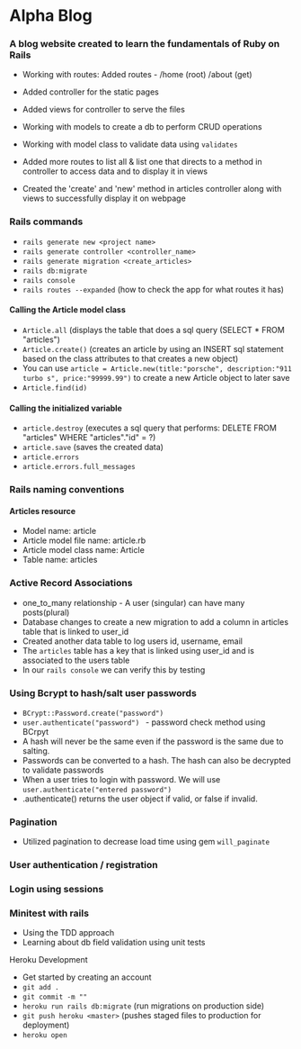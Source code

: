 # Alpha Blog
### A blog website created to learn the fundamentals of Ruby on Rails

* Working with routes: Added routes - /home (root) /about (get)

* Added controller for the static pages

* Added views for controller to serve the files

* Working with models to create a db to perform CRUD operations

* Working with model class to validate data using `validates`

* Added more routes to list all & list one that directs to a method in controller to access data and to display it in views

* Created the 'create' and 'new' method in articles controller along with views to successfully display it on webpage


### Rails commands
* `rails generate new <project name>`
* `rails generate controller <controller_name>`
* `rails generate migration <create_articles>`
* `rails db:migrate`
* `rails console`
* `rails routes --expanded` (how to check the app for what routes it has)
#### Calling the Article model class
* `Article.all` (displays the table that does a sql query (SELECT * FROM "articles")
* `Article.create()` (creates an article by using an INSERT sql statement based on the class attributes to that creates a new object)
* You can use `article = Article.new(title:"porsche", description:"911 turbo s", price:"99999.99")` to create a new Article object to later save
* `Article.find(id)`
#### Calling the initialized variable
* `article.destroy` (executes a sql query that performs: DELETE FROM "articles" WHERE "articles"."id" = ?)
* `article.save` (saves the created data)
* `article.errors`
* `article.errors.full_messages`

### Rails naming conventions
#### Articles resource

* Model name: article
* Article model file name: article.rb
* Article model class name: Article
* Table name: articles

### Active Record Associations
* one_to_many relationship - A user (singular) can have many posts(plural)
* Database changes to create a new migration to add a column in articles table that is linked to user_id
* Created another data table to log users id, username, email
* The `articles` table has a key that is linked using user_id and is associated to the users table
* In our `rails console` we can verify this by testing

### Using Bcrypt to hash/salt user passwords
* `BCrypt::Password.create("password")`
* `user.authenticate("password") ` - password check method using BCrpyt
* A hash will never be the same even if the password is the same due to salting.
* Passwords can be converted to a hash. The hash can also be decrypted to validate passwords
* When a user tries to login with password. We will use `user.authenticate("entered password")`
* .authenticate() returns the user object if valid, or false if invalid.

### Pagination
* Utilized pagination to decrease load time using gem `will_paginate`

### User authentication / registration

### Login using sessions


### Minitest with rails 
  * Using the TDD approach 
  * Learning about db field validation using unit tests

Heroku Development
* Get started by creating an account
* `git add .`
* `git commit -m ""`
* `heroku run rails db:migrate` (run migrations on production side)
* `git push heroku <master>` (pushes staged files to production for deployment)
* `heroku open`
